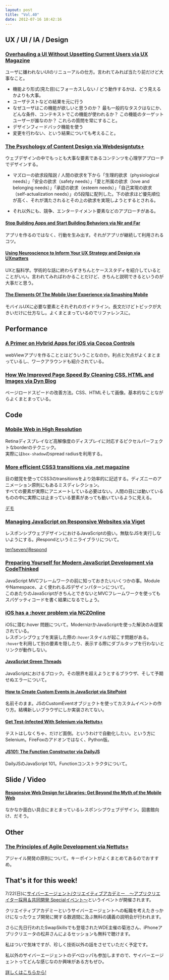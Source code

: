 ```yaml
---
layout: post
title: "Vol.40"
date: 2012-07-16 10:42:16
---
```


## UX / UI / IA / Design

### [Overhauling a UI Without Upsetting Current Users via UX Magazine](http://uxmag.com/articles/overhauling-a-ui-without-upsetting-current-users)

ユーザに嫌われないUIのリニューアルの仕方。言われてみれば当たり前だけど大事なこと。

- 機能より形式(見た目)にフォーカスしない / どう動作するかは、どう見えるかよりも大事。
- ユーザテストなどの結果を元に行う
- なぜユーザはこの機能が欲しいと思うのか？ 最も一般的なタスクはなにか、どんな条件、コンテキストでこの機能が使われるか？ この機能のターゲットユーザーが誰なのか？ これらの質問を常にすること。
- デザインフィードバック機能を使う
- 変更を行わない、という結果についても考えること。

### [The Psychology of Content Design via Webdesigntuts+](http://webdesign.tutsplus.com/articles/user-experience-articles/the-psychology-of-content-design/)

ウェブデザインの中でもっとも大事な要素であるコンテンツを心理学アプローチでデザインする。 

- マズローの欲求段階説 / 人間の欲求を下から「生理的欲求（physiological needs）」「安全の欲求（safety needs）」「愛と所属の欲求（love and belonging needs）」「承認の欲求（esteem needs）」「自己実現の欲求（self-actualization needs）」の5段階に配列した。下の欲求ほど優先順位が高く、それが満たされるとその上の欲求を実現しようとするとされる。

- それ以外にも、競争、エンターテイメント要素などのアプローチがある。

#### [Stop Building Apps and Start Building Behaviors via Nir and Far](http://www.nirandfar.com/2012/07/stop-building-apps-and-start-building-behaviors.html)

アプリを作るのではなく、行動を生み出す。それがアプリが継続して利用されるコツ。

#### [Using Neuroscience to Inform Your UX Strategy and Design via UXmatters](http://www.uxmatters.com/mt/archives/2012/07/using-neuroscience-to-inform-your-ux-strategy-and-design.php)

UXと脳科学。学術的な話に終わらずきちんとケーススタディを紹介しているとことがいい。言われてみればわかることだけど、きちんと説明できるというのが大事だと思う。

#### [The Elements Of The Mobile User Experience via Smashing Mobile](http://mobile.smashingmagazine.com/2012/07/12/elements-mobile-user-experience/)

モバイルUXに必要な要素とそれぞれのガイドライン。長文だけどトピックが大きいだけに仕方なし。よくまとまっているのでリファレンスに。

## Performance

### [A Primer on Hybrid Apps for iOS via Cocoa Controls](http://www.cocoacontrols.com/posts/a-primer-on-hybrid-apps-for-ios)

webViewアプリを作ることとはどういうことなのか。利点と欠点がよくまとまっているし、ワークアラウンドも紹介されている。 

### [How We Improved Page Speed By Cleaning CSS, HTML and Images via Dyn Blog](http://dyn.com/how-we-improved-page-speed-by-cleaning-css-html-and-images/)

ページロードスピードの改善方法。CSS、HTMLそして画像。基本的なことながらよくまとまっている。

## Code

### [Mobile Web in High Resolution](http://bradbirdsall.com/mobile-web-in-high-resolution)

Retinaディスプレイなど高解像度のディスプレイに対応するピクセルパーフェクトなborderのテクニック。  
実際には`box-shadow`のspread radiusを利用する。

### [More efficient CSS3 transitions via .net magazine](http://www.netmagazine.com/tutorials/more-efficient-css3-transitions)

目の錯覚を使ってCSS3のtransitionsをより効率的に記述する。ディズニーのアニメーション原則にもあるミスディレクション。  
すべての要素が実際にアニメートしている必要はない。人間の目には動いているものの中に実際には止まっている要素があっても動いているように見える。

[デモ](http://www.netmagazine.com/files/tutorials/demos/2012/07/more-efficient-css3-transitions/demo/demo.html)

### [Managing JavaScript on Responsive Websites via Viget](http://viget.com/inspire/managing-javascript-on-responsive-websites#When:13:16:09Z)

レスポンシブウェブデザインにおけるJavaScriptの扱い。無駄なJSを実行しないようにする。jRespondというミニライブラリについて。  

[ten1seven/jRespond](https://github.com/ten1seven/jRespond)

### [Preparing Yourself for Modern JavaScript Development via CodeThinked](http://www.codethinked.com/preparing-yourself-for-modern-javascript-development)

JavaScript MVCフレームワークの前に知っておきたいいくつかの事。ModuleやNamespace、よく使われるJSデザインパターンについて。  
このあたりのJavaScriptがきちんとできないとMVCフレームワークを使ってもスパゲッティコードを書く結果になるでしょう。

### [iOS has a :hover problem via NCZOnline](http://www.nczonline.net/blog/2012/07/05/ios-has-a-hover-problem/)

iOSに潜む:hover 問題について。ModernizrかJavaScriptを使った解決のみ提案されている。  
レスポンシブウェブを実装した際の`:hover`スタイルが起こす問題がある。  
`:hover`を利用して別の要素を隠したり、表示する際にダブルタップを行わないとリンクが動作しない。

#### [JavaScript Green Threads](http://blog.avd.io/posts/js-green-threads)

JavaScriptにおけるブロック。その限界を超えようとするブラウザ、そして予期せぬエラーについて。 

#### [How to Create Custom Events in JavaScript via SitePoint](http://www.sitepoint.com/javascript-custom-events/#fbid=qH6F8FgkBau)

名前そのまま。JSのCustomEventオブジェクトを使ってカスタムイベントの作り方。結構新しいブラウザにしか実装されてない。

#### [Get Test-Infected With Selenium via Nettuts+](http://net.tutsplus.com/tutorials/tools-and-tips/get-test-infected-with-selenium-2/)

テストはしなくちゃ、だけど面倒。というわけで自動化したい。という方にSelenium。FireFoxのアドオンではなく、Python版。

#### [JS101: The Function Constructor via DailyJS](http://dailyjs.com/2012/07/09/function-2/)

DailyJSのJavaScript 101。Functionコンストラクタについて。

## Slide / Video

#### [Responsive Web Design for Libraries: Get Beyond the Myth of the Mobile Web](https://speakerdeck.com/u/matthewreidsma/p/responsive-web-design-for-libraries-get-beyond-the-myth-of-the-mobile-web-1)

なかなか面白い具合にまとまっているレスポンシブウェブデザイン。図書館向け、だそう。

## Other

### [The Principles of Agile Development via Nettuts+](http://net.tutsplus.com/articles/general/the-principles-of-agile-development/)

アジャイル開発の原則について。キーポイントがよくまとめてあるのでおすすめ。

## That's it for this week!

7/22(日)に[サイバーエージェント/クリエイティブアカデミー　～アプリクリエイター採用＆共同開発 Specialイベント～](http://atnd.org/event/creativeacademy3?vos=cpatnsoccap0111026002)というイベントが開催されます。

クリエイティブアカデミーというサイバーエージェントへの転職を考えたきっかけになったウェブ開発に関する数週間に及ぶ無料の講義の説明会が行われます。

さらに先日行われたSwapSkillsでも登壇されたWDE主催の菊池さん、iPhoneアプリクリエータの松井さんによるセッションも無料で聴けます。

私はついで気味ですが、珍しく技術以外の話をさせていただく予定です。

私以外のサイバーエージェントのデベロッパも参加しますので、サイバーエージェントってどんな感じなのか興味がある方もぜひ。

[詳しくはこちらから!](http://atnd.org/event/creativeacademy3?vos=cpatnsoccap0111026002)